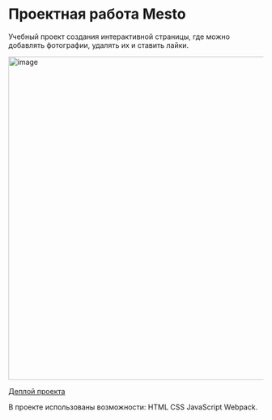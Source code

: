 # Проектная работа Mesto

Учебный проект создания интерактивной страницы, где можно добавлять фотографии, удалять их и ставить лайки.

<img width="638" alt="image" src="https://github.com/user-attachments/assets/3e152a7c-255b-4bff-8648-af90f5124fab" />

[Деплой проекта](https://elberezina.github.io/mesto-project-ff)


В проекте использованы возможности:
HTML
CSS
JavaScript
Webpack.
